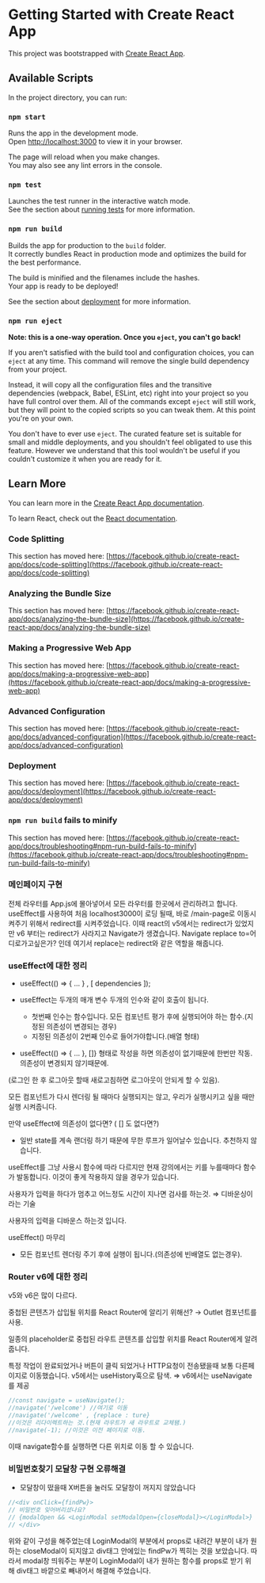 # Getting Started with Create React App

This project was bootstrapped with [Create React App](https://github.com/facebook/create-react-app).

## Available Scripts

In the project directory, you can run:

### `npm start`

Runs the app in the development mode.\
Open [http://localhost:3000](http://localhost:3000) to view it in your browser.

The page will reload when you make changes.\
You may also see any lint errors in the console.

### `npm test`

Launches the test runner in the interactive watch mode.\
See the section about [running tests](https://facebook.github.io/create-react-app/docs/running-tests) for more information.

### `npm run build`

Builds the app for production to the `build` folder.\
It correctly bundles React in production mode and optimizes the build for the best performance.

The build is minified and the filenames include the hashes.\
Your app is ready to be deployed!

See the section about [deployment](https://facebook.github.io/create-react-app/docs/deployment) for more information.

### `npm run eject`

**Note: this is a one-way operation. Once you `eject`, you can't go back!**

If you aren't satisfied with the build tool and configuration choices, you can `eject` at any time. This command will remove the single build dependency from your project.

Instead, it will copy all the configuration files and the transitive dependencies (webpack, Babel, ESLint, etc) right into your project so you have full control over them. All of the commands except `eject` will still work, but they will point to the copied scripts so you can tweak them. At this point you're on your own.

You don't have to ever use `eject`. The curated feature set is suitable for small and middle deployments, and you shouldn't feel obligated to use this feature. However we understand that this tool wouldn't be useful if you couldn't customize it when you are ready for it.

## Learn More

You can learn more in the [Create React App documentation](https://facebook.github.io/create-react-app/docs/getting-started).

To learn React, check out the [React documentation](https://reactjs.org/).

### Code Splitting

This section has moved here: [https://facebook.github.io/create-react-app/docs/code-splitting](https://facebook.github.io/create-react-app/docs/code-splitting)

### Analyzing the Bundle Size

This section has moved here: [https://facebook.github.io/create-react-app/docs/analyzing-the-bundle-size](https://facebook.github.io/create-react-app/docs/analyzing-the-bundle-size)

### Making a Progressive Web App

This section has moved here: [https://facebook.github.io/create-react-app/docs/making-a-progressive-web-app](https://facebook.github.io/create-react-app/docs/making-a-progressive-web-app)

### Advanced Configuration

This section has moved here: [https://facebook.github.io/create-react-app/docs/advanced-configuration](https://facebook.github.io/create-react-app/docs/advanced-configuration)

### Deployment

This section has moved here: [https://facebook.github.io/create-react-app/docs/deployment](https://facebook.github.io/create-react-app/docs/deployment)

### `npm run build` fails to minify

This section has moved here: [https://facebook.github.io/create-react-app/docs/troubleshooting#npm-run-build-fails-to-minify](https://facebook.github.io/create-react-app/docs/troubleshooting#npm-run-build-fails-to-minify)

### 메인페이지 구현

전체 라우터를 App.js에 몰아넣어서 모든 라우터를 한곳에서 관리하려고 합니다.
useEffect를 사용하여 처음 localhost3000이 로딩 될때, 바로 /main-page로 이동시켜주기 위해서 redirect를 시켜주었습니다.
이때 react의 v5에서는 redirect가 있었지만 v6 부터는 redirect가 사라지고 Navigate가 생겼습니다.
Navigate replace to=어디로가고싶은가? 인데 여기서 replace는 redirect와 같은 역할을 해줍니다.

### useEffect에 대한 정리

- useEffect(() ⇒ { … } , [ dependencies ]);

- useEffect는 두개의 매개 변수 두개의 인수와 같이 호출이 됩니다.
  - 첫번째 인수는 함수입니다. 모든 컴포넌트 평가 후에 실행되어야 하는 함수.(지정된 의존성이 변경되는 경우)
  - 지정된 의존성이 2번째 인수로 들어가야합니다.(배열 형태)
- useEffect(() ⇒ { … }, []} 형태로 작성을 하면 의존성이 없기때문에 한번만 작동. 의존성이 변경되지 않기때문에.

(로그인 한 후 로그아웃 할때 새로고침하면 로그아웃이 안되게 할 수 있음).

모든 컴포넌트가 다시 렌더링 될 때마다 실행되지는 않고, 우리가 실행시키고 싶을 때만 실행 시켜줍니다.

만약 useEffect에 의존성이 없다면? ( [] 도 없다면?)

- 일반 state를 계속 랜더링 하기 때문에 무한 루프가 일어날수 있습니다. 추천하지 않습니다.

useEffect를 그냥 사용시 함수에 따라 다르지만 현재 강의에서는 키를 누를때마다 함수가 발동합니다. 이것이 좋게 작용하지 않을 경우가 있습니다.

사용자가 입력을 하다가 멈추고 어느정도 시간이 지나면 검사를 하는것. ⇒ 디바운싱이라는 기술

사용자의 입력을 디바운스 하는것 입니다.

useEffect() 마무리

- 모든 컴포넌트 렌더링 주기 후에 실행이 됩니다.(의존성에 빈배열도 없는경우).

### Router v6에 대한 정리

v5와 v6은 많이 다르다.

중첩된 콘텐츠가 삽입될 위치를 React Router에 알리기 위해선? → Outlet 컴포넌트를 사용.

일종의 placeholder로 중첩된 라우트 콘텐츠를 삽입할 위치를 React Router에게 알려줍니다.

특정 작업이 완료되었거나 버튼이 클릭 되었거나 HTTP요청이 전송됐을때 보통 다른페이지로 이동했습니다. v5에서는 useHistory훅으로 탐색. ⇒ v6에서는 useNavigate를 제공

```jsx
//const navigate = useNavigate();
//navigate('/welcome') //여기로 이동
//navigate('/welcome' , {replace : ture}
//이것은 리다이렉트하는 것.(현재 라우트가 새 라우트로 교체됌.)
//navigate(-1); //이것은 이전 페이지로 이동.
```

이때 navigate함수를 실행하면 다른 위치로 이동 할 수 있습니다.

### 비밀번호찾기 모달창 구현 오류해결

- 모달창이 떴을때 X버튼을 눌러도 모달창이 꺼지지 않았습니다

```jsx
//<div onClick={findPw}>
// 비밀번호 잊어버리셨나요?
// {modalOpen && <LoginModal setModalOpen={closeModal}></LoginModal>}
// </div>
```

위와 같이 구성을 해주었는데 LoginModal의 부분에서 props로 내려간 부분이
내가 원하는 closeModal이 되지않고 div태그 안에있는 findPw가 찍히는 것을 보았습니다.
따라서 modal창 띄워주는 부분이 LoginModal이 내가 원하는 함수를 props로 받기 위해 div태그 바깥으로 빼내어서 해결해 주었습니다.